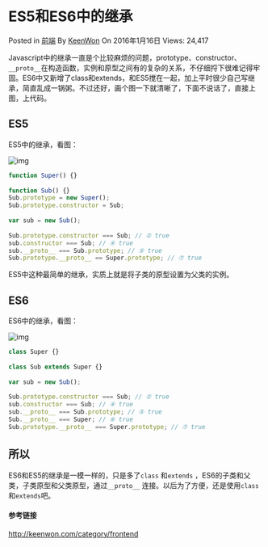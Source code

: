 # ES5和ES6中的继承

Posted in [前端](http://keenwon.com/category/frontend) By [KeenWon](http://keenwon.com/author/semanwmj) On 2016年1月16日 Views: 24,417

Javascript中的继承一直是个比较麻烦的问题，prototype、constructor、`__proto__`在构造函数，实例和原型之间有的复杂的关系，不仔细捋下很难记得牢固。ES6中又新增了class和extends，和ES5搅在一起，加上平时很少自己写继承，简直乱成一锅粥。不过还好，画个图一下就清晰了，下面不说话了，直接上图，上代码。

## ES5 

ES5中的继承，看图：

![img](http://img.keenwon.com/2016/03/20160314212504_39150.png)





```js
function Super() {}
 
function Sub() {}
Sub.prototype = new Super();
Sub.prototype.constructor = Sub;
 
var sub = new Sub();
 
Sub.prototype.constructor === Sub; // ② true
sub.constructor === Sub; // ④ true
sub.__proto__ === Sub.prototype; // ⑤ true
Sub.prototype.__proto__ == Super.prototype; // ⑦ true
```

ES5中这种最简单的继承，实质上就是将子类的原型设置为父类的实例。

## ES6 

ES6中的继承，看图：



![img](http://img.keenwon.com/2016/01/20160116201909_44777.png)





```js
class Super {}
 
class Sub extends Super {}
 
var sub = new Sub();
 
Sub.prototype.constructor === Sub; // ② true
sub.constructor === Sub; // ④ true
sub.__proto__ === Sub.prototype; // ⑤ true
Sub.__proto__ === Super; // ⑥ true
Sub.prototype.__proto__ === Super.prototype; // ⑦ true
```

## 所以 

ES6和ES5的继承是一模一样的，只是多了`class` 和`extends` ，ES6的子类和父类，子类原型和父类原型，通过`__proto__` 连接。以后为了方便，还是使用`class `和`extends`吧。

#### 参考链接

http://keenwon.com/category/frontend